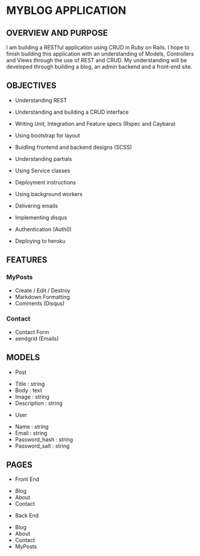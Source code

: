 # MYBLOG APPLICATION

## OVERVIEW AND PURPOSE

I am building a RESTful application using CRUD in Ruby on Rails. I hope to finish building this application with an understanding of Models, Controllers and Views through the use of REST and CRUD. My understanding will be developed through building a blog, an admin backend and a front-end site.

## OBJECTIVES

* Understanding REST

* Understanding and building a CRUD interface

* Writing Unit, Integration and Feature specs (Rspec and Caybara)

* Using bootstrap for layout

* Buidling frontend and backend designs (SCSS)

* Understanding partials

* Using Service classes 

* Deployment instructions

* Using background workers

* Delivering emails

* Implementing disqus

* Authentication (Auth0)

* Deploying to heroku

## FEATURES
### MyPosts
- Create / Edit / Destroy
- Markdown Formatting
- Comments (Disqus)

### Contact
- Contact Form
- sendgrid (Emails)

## MODELS
* Post 
- Title : string
- Body : text
- Image : string
- Description : string

* User
- Name : string
- Email : string
- Password_hash : string
- Password_salt : string

## PAGES
* Front End
- Blog
- About
- Contact

* Back End
- Blog
- About
- Contact
- MyPosts
